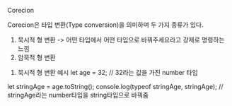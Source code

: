 Corecion

Corecion은 타입 변환(Type conversion)을 의미하며 두 가지 종류가 있다.

1. 묵시적 형 변환 -> 어떤 타입에서 어떤 타입으로 바꿔주세요라고 강제로 명령하는 느낌
2. 암묵적 형 변환

1) 묵시적 형 변환 예시
let age = 32; // 32라는 값을 가진 number 타입

let stringAge = age.toString();
console.log(typeof stringAge, stringAge); // stringAge라는 number타입을 string타입으로 바꿔줌
